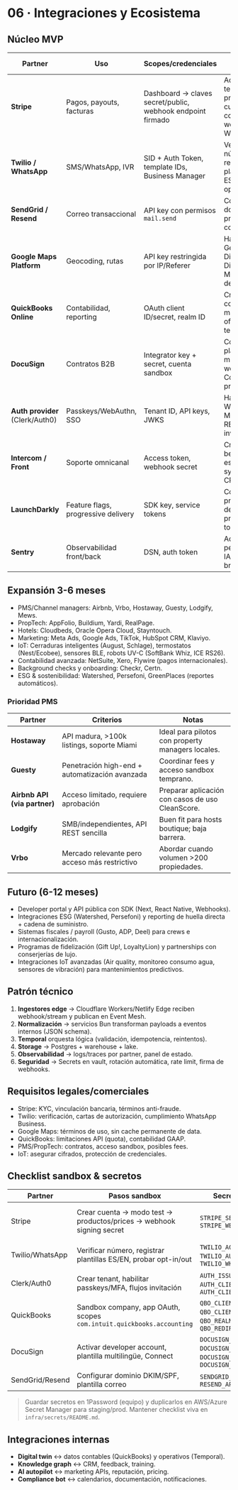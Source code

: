 # 06 · Integraciones y Ecosistema

## Núcleo MVP
| Partner | Uso | Scopes/credenciales | Checklist sandbox | Prioridad |
|---------|-----|---------------------|-------------------|-----------|
| **Stripe** | Pagos, payouts, facturas | Dashboard → claves secret/public, webhook endpoint firmado | Activar modo test, crear productos y cuentas conectadas, webhook → Worker | P0 |
| **Twilio / WhatsApp** | SMS/WhatsApp, IVR | SID + Auth Token, template IDs, Business Manager | Verificar número, registrar plantillas ES/EN, probar opt-in/out | P0 |
| **SendGrid / Resend** | Correo transaccional | API key con permisos `mail.send` | Configurar dominio DKIM, pruebas smoke con plantillas | P1 |
| **Google Maps Platform** | Geocoding, rutas | API key restringida por IP/Referer | Habilitar Geocoding, Directions, Distance Matrix, alertas de quota | P0 |
| **QuickBooks Online** | Contabilidad, reporting | OAuth client ID/secret, realm ID | Crear sandbox company, mapear chart of accounts, tests sync | P1 |
| **DocuSign** | Contratos B2B | Integrator key + secret, cuenta sandbox | Configurar plantilla multilingüe, webhook Connect, prueba firma | P1 |
| **Auth provider** (Clerk/Auth0) | Passkeys/WebAuthn, SSO | Tenant ID, API keys, JWKS | Habilitar WebAuthn + MFA, sync roles RBAC, flujo invitaciones | P0 |
| **Intercom / Front** | Soporte omnicanal | Access token, webhook secret | Crear inbox beta, flow de escalamiento, sync tags con CRM | P2 |
| **LaunchDarkly** | Feature flags, progressive delivery | SDK key, service tokens | Configurar proyectos dev/stage/prod, pruebas toggles | P1 |
| **Sentry** | Observabilidad front/back | DSN, auth token | Activar alertas performance + IA breadcrumbs | P1 |

## Expansión 3-6 meses
- PMS/Channel managers: Airbnb, Vrbo, Hostaway, Guesty, Lodgify, Mews.
- PropTech: AppFolio, Buildium, Yardi, RealPage.
- Hotels: Cloudbeds, Oracle Opera Cloud, Stayntouch.
- Marketing: Meta Ads, Google Ads, TikTok, HubSpot CRM, Klaviyo.
- IoT: Cerraduras inteligentes (August, Schlage), termostatos (Nest/Ecobee), sensores BLE, robots UV-C (SoftBank Whiz, ICE RS26).
- Contabilidad avanzada: NetSuite, Xero, Flywire (pagos internacionales).
- Background checks y onboarding: Checkr, Certn.
- ESG & sostenibilidad: Watershed, Persefoni, GreenPlaces (reportes automáticos).

### Prioridad PMS
| Partner | Criterios | Notas |
|---------|----------|-------|
| **Hostaway** | API madura, >100k listings, soporte Miami | Ideal para pilotos con property managers locales. |
| **Guesty** | Penetración high-end + automatización avanzada | Coordinar fees y acceso sandbox temprano. |
| **Airbnb API (via partner)** | Acceso limitado, requiere aprobación | Preparar aplicación con casos de uso CleanScore. |
| **Lodgify** | SMB/independientes, API REST sencilla | Buen fit para hosts boutique; baja barrera. |
| **Vrbo** | Mercado relevante pero acceso más restrictivo | Abordar cuando volumen >200 propiedades. |

## Futuro (6-12 meses)
- Developer portal y API pública con SDK (Next, React Native, Webhooks).
- Integraciones ESG (Watershed, Persefoni) y reporting de huella directa + cadena de suministro.
- Sistemas fiscales / payroll (Gusto, ADP, Deel) para crews e internacionalización.
- Programas de fidelización (Gift Up!, LoyaltyLion) y partnerships con conserjerías de lujo.
- Integraciones IoT avanzadas (Air quality, monitoreo consumo agua, sensores de vibración) para mantenimientos predictivos.

## Patrón técnico
1. **Ingestores edge** → Cloudflare Workers/Netlify Edge reciben webhook/stream y publican en Event Mesh.
2. **Normalización** → servicios Bun transforman payloads a eventos internos (JSON schema).
3. **Temporal** orquesta lógica (validación, idempotencia, reintentos).
4. **Storage** → Postgres + warehouse + lake.
5. **Observabilidad** → logs/traces por partner, panel de estado.
6. **Seguridad** → Secrets en vault, rotación automática, rate limit, firma de webhooks.

## Requisitos legales/comerciales
- Stripe: KYC, vinculación bancaria, términos anti-fraude.
- Twilio: verificación, cartas de autorización, cumplimiento WhatsApp Business.
- Google Maps: términos de uso, sin cache permanente de data.
- QuickBooks: limitaciones API (quota), contabilidad GAAP.
- PMS/PropTech: contratos, acceso sandbox, posibles fees.
- IoT: asegurar cifrados, protección de credenciales.

## Checklist sandbox & secretos
| Partner | Pasos sandbox | Secretos a crear | Evidencia |
|---------|---------------|------------------|-----------|
| Stripe | Crear cuenta → modo test → productos/prices → webhook signing secret | `STRIPE_SECRET_KEY`, `STRIPE_WEBHOOK_SECRET` | Ejecutar eventos test en Postman/Pact |
| Twilio/WhatsApp | Verificar número, registrar plantillas ES/EN, probar opt-in/out | `TWILIO_ACCOUNT_SID`, `TWILIO_AUTH_TOKEN`, `TWILIO_WHATSAPP_NUMBER` | Captura mensaje demo |
| Clerk/Auth0 | Crear tenant, habilitar passkeys/MFA, flujos invitación | `AUTH_ISSUER`, `AUTH_CLIENT_ID`, `AUTH_CLIENT_SECRET` | Login demo documentado |
| QuickBooks | Sandbox company, app OAuth, scopes `com.intuit.quickbooks.accounting` | `QBO_CLIENT_ID`, `QBO_CLIENT_SECRET`, `QBO_REALM_ID`, `QBO_REDIRECT_URI` | Factura/sync test |
| DocuSign | Activar developer account, plantilla multilingüe, Connect | `DOCUSIGN_CLIENT_ID`, `DOCUSIGN_CLIENT_SECRET`, `DOCUSIGN_ACCOUNT_ID`, `DOCUSIGN_WEBHOOK_SECRET` | Sobre firmado modo demo |
| SendGrid/Resend | Configurar dominio DKIM/SPF, plantilla correo | `SENDGRID_API_KEY` / `RESEND_API_KEY` | Email prueba deliverability |

> Guardar secretos en 1Password (equipo) y duplicarlos en AWS/Azure Secret Manager para staging/prod. Mantener checklist viva en `infra/secrets/README.md`.

## Integraciones internas
- **Digital twin** ↔ datos contables (QuickBooks) y operativos (Temporal). 
- **Knowledge graph** ↔ CRM, feedback, training.
- **AI autopilot** ↔ marketing APIs, reputación, pricing.
- **Compliance bot** ↔ calendarios, documentación, notificaciones.
